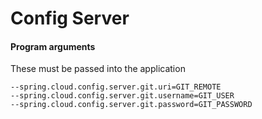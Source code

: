 # Config Server

#### Program arguments
These must be passed into the application
```
--spring.cloud.config.server.git.uri=GIT_REMOTE
--spring.cloud.config.server.git.username=GIT_USER
--spring.cloud.config.server.git.password=GIT_PASSWORD
```